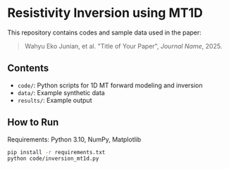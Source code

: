 # Resistivity Inversion using MT1D

This repository contains codes and sample data used in the paper:

> Wahyu Eko Junian, et al. "Title of Your Paper", *Journal Name*, 2025.

## Contents
- `code/`: Python scripts for 1D MT forward modeling and inversion
- `data/`: Example synthetic data
- `results/`: Example output

## How to Run
Requirements: Python 3.10, NumPy, Matplotlib

```bash
pip install -r requirements.txt
python code/inversion_mt1d.py
